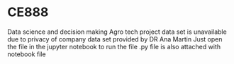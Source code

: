 # CE888
Data science and decision making
Agro tech project
data set is unavailable due to privacy of company 
data set provided by DR Ana Martin
Just open the file in the jupyter notebook to run the file
.py file is also attached with notebook file
